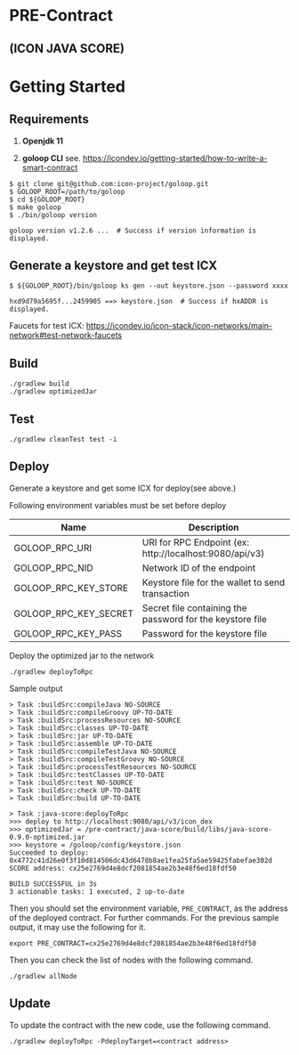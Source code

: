 # PRE-Contract
(ICON JAVA SCORE)
---

# Getting Started
## Requirements

1. **Openjdk 11**

2. **goloop CLI**
see. https://icondev.io/getting-started/how-to-write-a-smart-contract

~~~
$ git clone git@github.com:icon-project/goloop.git
$ GOLOOP_ROOT=/path/to/goloop
$ cd ${GOLOOP_ROOT}
$ make goloop
$ ./bin/goloop version

goloop version v1.2.6 ...  # Success if version information is displayed.
~~~

## Generate a keystore and get test ICX 

~~~
$ ${GOLOOP_ROOT}/bin/goloop ks gen --out keystore.json --password xxxx

hxd9d79a5695f...2459905 ==> keystore.json  # Success if hxADDR is displayed.
~~~

Faucets for test ICX: https://icondev.io/icon-stack/icon-networks/main-network#test-network-faucets


## Build

```shell
./gradlew build
./gradlew optimizedJar
```

## Test

```shell
./gradlew cleanTest test -i
```

## Deploy

Generate a keystore and get some ICX for deploy(see above.)

Following environment variables must be set before deploy

| Name                  | Description                                               |
|-----------------------|-----------------------------------------------------------|
| GOLOOP_RPC_URI        | URI for RPC Endpoint (ex: http://localhost:9080/api/v3)   |
| GOLOOP_RPC_NID        | Network ID of the endpoint                                |
| GOLOOP_RPC_KEY_STORE  | Keystore file for the wallet to send transaction          |
| GOLOOP_RPC_KEY_SECRET | Secret file containing the password for the keystore file |
| GOLOOP_RPC_KEY_PASS   | Password for the keystore file                            |

Deploy the optimized jar to the network
```shell
./gradlew deployToRpc
```

Sample output
```
> Task :buildSrc:compileJava NO-SOURCE
> Task :buildSrc:compileGroovy UP-TO-DATE
> Task :buildSrc:processResources NO-SOURCE
> Task :buildSrc:classes UP-TO-DATE
> Task :buildSrc:jar UP-TO-DATE
> Task :buildSrc:assemble UP-TO-DATE
> Task :buildSrc:compileTestJava NO-SOURCE
> Task :buildSrc:compileTestGroovy NO-SOURCE
> Task :buildSrc:processTestResources NO-SOURCE
> Task :buildSrc:testClasses UP-TO-DATE
> Task :buildSrc:test NO-SOURCE
> Task :buildSrc:check UP-TO-DATE
> Task :buildSrc:build UP-TO-DATE

> Task :java-score:deployToRpc
>>> deploy to http://localhost:9080/api/v3/icon_dex
>>> optimizedJar = /pre-contract/java-score/build/libs/java-score-0.9.0-optimized.jar
>>> keystore = /goloop/config/keystore.json
Succeeded to deploy: 0x4772c41d26e0f3f10d814506dc43d6478b8ae1fea25fa5ae59425fabefae302d
SCORE address: cx25e2769d4e8dcf2081854ae2b3e48f6ed18fdf50

BUILD SUCCESSFUL in 3s
3 actionable tasks: 1 executed, 2 up-to-date
```

Then you should set the environment variable, `PRE_CONTRACT`, as the address of the deployed contract.
For further commands. For the previous sample output, it may use the following for it.

```shell
export PRE_CONTRACT=cx25e2769d4e8dcf2081854ae2b3e48f6ed18fdf50
```

Then you can check the list of nodes with the following command.

```shell
./gradlew allNode
```

## Update

To update the contract with the new code, use the following command.

```shell
./gradlew deployToRpc -PdeployTarget=<contract address>
```
